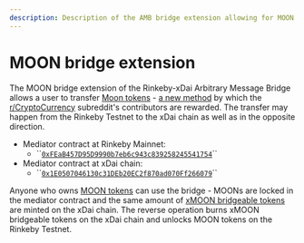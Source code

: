 ```yaml
---
description: Description of the AMB bridge extension allowing for MOON tokens transfer
---
```


# MOON bridge extension

The MOON bridge extension of the Rinkeby-xDai Arbitrary Message Bridge allows a user to transfer [Moon tokens](https://rinkeby.etherscan.io/address/0xdf82c9014f127243ce1305dfe54151647d74b27a) - [a new method](https://www.reddit.com/r/CryptoCurrency/comments/gj96lb/introducing_rcryptocurrency_moons/) by which the [r/CryptoCurrency](https://www.reddit.com/r/CryptoCurrency/) subreddit's contributors are rewarded. The transfer may happen from the Rinkeby Testnet to the xDai chain as well as in the opposite direction.

* Mediator contract at Rinkeby Mainnet:
  * \`\`[`0xFEaB457D95D9990b7eb6c943c839258245541754`](https://rinkeby.etherscan.io/address/0xFEaB457D95D9990b7eb6c943c839258245541754)\`\`
* Mediator contract at xDai chain:
  * \`\`[`0x1E0507046130c31DEb20EC2f870ad070Ff266079`](https://blockscout.com/poa/xdai/address/0x1E0507046130c31DEb20EC2f870ad070Ff266079)\`\`

Anyone who owns [MOON tokens](https://rinkeby.etherscan.io/address/0xdf82c9014f127243ce1305dfe54151647d74b27a) can use the bridge - MOONs are locked in the mediator contract and the same amount of [xMOON bridgeable tokens](https://blockscout.com/poa/xdai/address/0xC5C35D01B20f8d5cb65C60f02113EF6cd8e79910) are minted on the xDai chain. The reverse operation burns xMOON bridgeable tokens on the xDai chain and unlocks MOON tokens on the Rinkeby Testnet.

